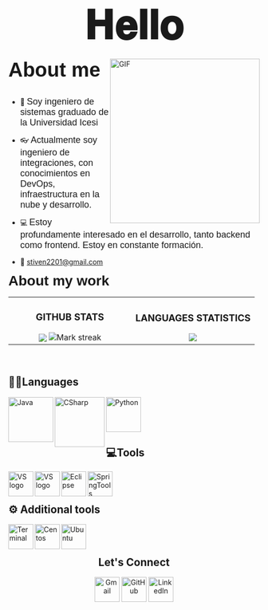 <h1 align="center">
<span style='font-family: "Comic Sans MS", sans-serif; font-size: 80px;'>
  𝐇𝐞𝐥𝐥𝐨
  </span>
  </h1>


<a target="_blank">
  <img align="right" height="330" width="300" alt="GIF" src="https://media.giphy.com/media/M9gbBd9nbDrOTu1Mqx/giphy.gif">
</a>
<span style='font-family: "Comic Sans MS", sans-serif; font-size: 40px;'><strong>About me</strong></span>
<br></br>

- 💼 <span style='font-family: "Comic Sans MS", sans-serif; font-size: 18px;'>Soy ingeniero de sistemas graduado de la Universidad Icesi</span>

- 👓 <span style='font-family: "Comic Sans MS", sans-serif; font-size: 18px;'>Actualmente soy ingeniero de integraciones, con conocimientos en DevOps, infraestructura en la nube y desarrollo.</span>

- 💻 <span style='font-family: "Comic Sans MS", sans-serif; font-size: 18px;'>Estoy profundamente interesado en el desarrollo, tanto backend como frontend. Estoy en constante formación.</span>

- 📨 [stiven2201@gmail.com](mailto:stiven2201@gmail.com)


<span style='font-family: "Comic Sans MS", sans-serif; font-size: 28px;'><strong>About my work</strong></span>
<table border="0" align="center" >
<tr border="0">
<td width="50%" align="center" >

<h3> GITHUB STATS </h3>

  <img  align="center"  src="https://github-readme-stats.vercel.app/api?username=StivenArboleda&theme=cobalt&show_icons=true&count_private=true" />

  <img  title="🔥 Get streak stats for your profile at git.io/streak-stats" alt="Mark streak" src="https://github-readme-streak-stats.herokuapp.com/?user=StivenArboleda&theme=dark&hide_border=true" />

</td>
<td width="50%" align="center">
<h3> LANGUAGES STATISTICS </h3>
<img  align="center"  src="https://github-readme-stats.anuraghazra1.vercel.app/api/top-langs/?username=StivenArboleda&theme=dark&hide_border=true&no-bg=true&no-frame=true&langs_count=10"/>
  </td>
</tr>
</table>

<br/>
<h2> 👨‍💻Languages </h2>

<img align="left" height="90px" width="90px" alt="Java" src="https://cdn.worldvectorlogo.com/logos/java-4.svg">

<img align="left" height="100px" width="100px" alt="CSharp" src="https://upload.wikimedia.org/wikipedia/commons/4/4f/Csharp_Logo.png">

<img align="left" height="70px" width="70px" alt="Python" src="https://cdn.worldvectorlogo.com/logos/python-5.svg">

<br>
</br>
<br></br>

<h2> 💻Tools </h2>
 
<img align="left" height="50px" width="50px" alt="VS logo" src="https://www.vectorlogo.zone/logos/visualstudio_code/visualstudio_code-icon.svg">

<img align="left" height="50px" width="50px" alt="VS logo" src="https://cdn.worldvectorlogo.com/logos/visual-studio-2013.svg">

<img align="left" height="50px" width="50px" alt="Eclipse" src="https://cdn.worldvectorlogo.com/logos/eclipse-11.svg">

<img align="left" height="50px" width="50px" alt="SpringTools" src="https://www.vectorlogo.zone/logos/springio/springio-icon.svg">

<br>
</br>

<h2> ⚙️ Additional tools </h2>

<img align="left" height="50px" width="50px" alt="Terminal" src="https://cdn.worldvectorlogo.com/logos/terminal-1.svg">

<img align="left" height="50px" width="50px" alt="Centos" src="https://cdn.worldvectorlogo.com/logos/centos-1.svg">

<img align="left" height="50px" width="50px" alt="Ubuntu" src="https://cdn.worldvectorlogo.com/logos/ubuntu-2.svg">

<br>
</br>

<h2 style="text-align: center;">Let&apos;s Connect</h2>
  <p style="text-align: center;">
        <a href="mailto:stiven2201@gmail.com"><img align="center" height="50px" width="50px" src="https://cdn.worldvectorlogo.com/logos/gmail-icon.svg" alt="Gmail"/></a>
        <a href="https://github.com/StivenArboleda"><img align="center" height="50px" width="50px" src="https://cdn.worldvectorlogo.com/logos/github-icon-1.svg" alt="GitHub"/></a>
        <a href="https://www.linkedin.com/in/stivenar/"><img align="center" height="50px" width="50px" src="https://cdn.worldvectorlogo.com/logos/linkedin-icon-2.svg"             alt="LinkedIn"/></a>
   </p> 

